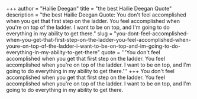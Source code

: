 +++
author = "Hailie Deegan"
title = "the best Hailie Deegan Quote"
description = "the best Hailie Deegan Quote: You don't feel accomplished when you get that first step on the ladder. You feel accomplished when you're on top of the ladder. I want to be on top, and I'm going to do everything in my ability to get there."
slug = "you-dont-feel-accomplished-when-you-get-that-first-step-on-the-ladder-you-feel-accomplished-when-youre-on-top-of-the-ladder-i-want-to-be-on-top-and-im-going-to-do-everything-in-my-ability-to-get-there"
quote = '''You don't feel accomplished when you get that first step on the ladder. You feel accomplished when you're on top of the ladder. I want to be on top, and I'm going to do everything in my ability to get there.'''
+++
You don't feel accomplished when you get that first step on the ladder. You feel accomplished when you're on top of the ladder. I want to be on top, and I'm going to do everything in my ability to get there.
